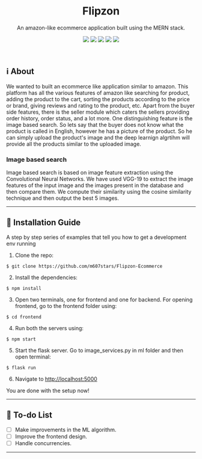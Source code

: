 
<h1 align = 'center'><b> Flipzon </b></h1>

<p align='center'>
An amazon-like ecommerce application built using the MERN stack.
<br>
</p>

<div align="center">
  
[![](https://img.shields.io/badge/Made_with-Flask-blue?style=for-the-badge&logo=Flask)](https://flask.palletsprojects.com/en/1.1.x/)
[![](https://img.shields.io/badge/Made_with-MongoDB-green?style=for-the-badge&logo=MongoDB)](https://www.mongodb.com/)
[![](https://img.shields.io/badge/Made_with-Express-lightgrey?style=for-the-badge&logo=Express)](http://expressjs.com/)
[![](https://img.shields.io/badge/Made_with-React-blue?style=for-the-badge&logo=React)](https://reactjs.org/)
[![](https://img.shields.io/badge/Made_with-NodeJS-darkgreen?style=for-the-badge&logo=Nodejs)](https://nodejs.org/en/)
</div>

<br>

## :information_source: About 
<p>
We wanted to built an ecommerce like application similar to amazon. This platform has all the various features of amazon like searching for product, adding the product to the cart, sorting the products according to the price or brand, giving reviews and rating to the product, etc. Apart from the buyer side features, there is the seller module which caters the sellers providing order history, order status, and a lot more. One distinguishing feature is the image based search. So lets say that the buyer does not know what the product is called in English, however he has a picture of the product. So he can simply upload the product's image and the deep learnign algrtihm will provide all the products similar to the uploaded image. 
</p>

### Image based search 

<p>
Image based search is based on image feature extraction using the Convolutional Neural Networks. We have used VGG-19 to extract the image features of the input image and the images present in the database and then compare them. We compute their similarity using the cosine similarity technique and then output the best 5 images. 
</p>


-----------------------------------

## :guide_dog: Installation Guide

A step by step series of examples that tell you how to get a development env running

1. Clone the repo:
  ```
  $ git clone https://github.com/m607stars/Flipzon-Ecommerce
  ```

2. Install the dependencies:
  ```
  $ npm install
  ```

3. Open two terminals, one for frontend and one for backend. For opening frontend, go to the frontend folder using:
  ```
  $ cd frontend
  ```

4. Run both the servers using:
  ```
  $ npm start
  ```
  
5. Start the flask server. Go to image_services.py in ml folder and then open terminal: 
  ```
  $ flask run
  ```

6. Navigate to [http://localhost:5000](http://localhost:5000)

You are done with the setup now!

------------------------------------------

## 📝 To-do List

- [ ] Make improvements in the ML algorithm. 
- [ ] Improve the frontend design. 
- [ ] Handle concurrencies. 

-----------------------------------
